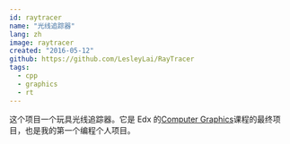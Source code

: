 ```yaml
---
id: raytracer
name: "光线追踪器"
lang: zh
image: raytracer
created: "2016-05-12"
github: https://github.com/LesleyLai/RayTracer
tags:
  - cpp
  - graphics
  - rt
---
```


这个项目一个玩具光线追踪器。它是 Edx 的[Computer Graphics](https://www.edx.org/course/computer-graphics-uc-san-diegox-cse167x-3)课程的最终项目，也是我的第一个编程个人项目。
